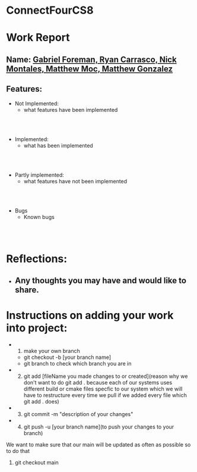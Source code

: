 # ConnectFourCS8


# Work Report

## Name: <ins> Gabriel Foreman, Ryan Carrasco, Nick Montales, Matthew Moc, Matthew Gonzalez </ins>

## Features:

- Not Implemented:
  - what features have been implemented


<br><br>

- Implemented:
  - what has been implemented

<br><br>

- Partly implemented:
  - what features have not been implemented

<br><br>

- Bugs
  - Known bugs

<br><br>

# Reflections:

- Any thoughts you may have and would like to share.
    - 

# Instructions on adding your work into project:

- 1. make your own branch
    - git checkout -b [your branch name]
    - git branch to check which branch you are in

- 2. git add [fileName you made changes to or created](reason why we don't want to do git add . because each of our systems uses different build or cmake files specfic to our system which we will have to restructure every time we pull if we added every file which git add . does)

- 3. git commit -m "description of your changes" 

- 4. git push -u [your branch name](to push your changes to your branch)

We want to make sure that our main will be updated as often as possible so to do that 

1. git checkout main

